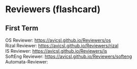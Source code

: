 # Reviewers (flashcard)
## First Term
OS Reviewer: https://avicsl.github.io/Reviewers/os  
Rizal Reviewer: https://avicsl.github.io/Reviewers/rizal  
IS Reviewer: https://avicsl.github.io/Reviewers/is  
SoftEng Reviewer: https://avicsl.github.io/Reviewers/softeng  
Automata-Reviewer:  

